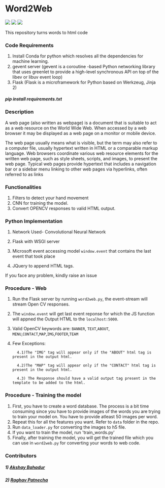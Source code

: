 # Word2Web
[![](https://img.shields.io/github/license/sourcerer-io/hall-of-fame.svg?colorB=ff0000)](https://github.com/akshaybahadur21/Emojinator/blob/master/LICENSE.md)
[![](https://img.shields.io/badge/Raghav-Patnecha-0000ff.svg)](https://raghavpatnecha.github.io/)
[![](https://img.shields.io/badge/Akshay-Bahadur-brightgreen.svg?colorB=ff0000)](https://akshaybahadur.com)

This repository turns words to html code

### Code Requirements
1) Install Conda for python which resolves all the dependencies for machine learning.
2) gevent server (gevent is a coroutine -based Python networking library that uses greenlet to provide a high-level synchronous API on top of the libev or libuv event loop)
3) Flask (Flask is a microframework for Python based on Werkzeug, Jinja 2)

##### pip install requirements.txt

### Description
A web page (also written as webpage) is a document that is suitable to act as a web resource on the World Wide Web. When accessed by a web browser it may be displayed as a web page on a monitor or mobile device.

The web page usually means what is visible, but the term may also refer to a computer file, usually hypertext written in HTML or a comparable markup language. Web browsers coordinate various web resource elements for the written web page, such as style sheets, scripts, and images, to present the web page. Typical web pages provide hypertext that includes a navigation bar or a sidebar menu linking to other web pages via hyperlinks, often referred to as links

### Functionalities
1) Filters to detect your hand movement
2) CNN for training the model.
3) Convert OPENCV responses to valid HTML output.


### Python  Implementation

1) Network Used- Convolutional Neural Network

2) Flask with WSGI server

3) Microsoft event accessing model `window.event` that contains the last event that took place

4) JQuery to append HTML tags.

If you face any problem, kindly raise an issue

### Procedure  - Web

1) Run the Flask server by running `word2web.py`, the event-stream will stream Open CV responses. 
2) The `window.event` will get last event reponse for which the JS function will appned the Output HTML to the `localhost:5000`.
3) Valid OpenCV keywords are:
`BANNER`, `TEXT`,`ABOUT`, `MENU`,`CONTACT`,`MAP`,`IMG`,`FOOTER`,`TEAM`
4) Few Exceptions:

         4.1)The "IMG" tag will appear only if the "ABOUT" html tag is present in the output html.
         
         4.2)The "MAP" tag will appear only if the "CONTACT" html tag is present in the output html.
         
         4.3) The Response should have a valid output tag present in the template to be added to the html.
     

### Procedure - Training the model

1) First, you have to create a word database. The process is a bit time consuming since you have to provide images of the words you are trying to train your model on. You have to provide atleast 50 images per word.
2) Repeat this for all the features you want. Refer to `data` folder in the repo.
3) Run `data_loader.py` for converting the images to h5 file.
4) If you want to train the model, run 'train_words.py'
5) Finally, after training the model, you will get the trained file which you can use in `word2web.py` for converting your words to web code.

### Contributors

##### 1) [Akshay Bahadur](https://github.com/akshaybahadur21/)
##### 2) [Raghav Patnecha](https://github.com/raghavpatnecha)
